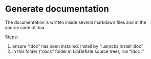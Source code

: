 # Generate documentation

The documentation is written inside several markdown files and in the source code of .lua

Steps:

1. ensure "ldoc" has been installed. Install by "luarocks install ldoc"
2. in this folder ("docs" folder in LibDeflate source tree), run "ldoc ."
